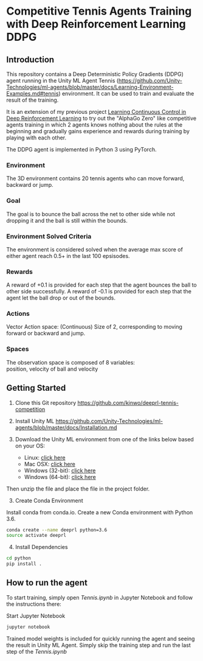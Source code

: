 # Competitive Tennis Agents Training with Deep Reinforcement Learning DDPG

## Introduction
This repository contains a Deep Deterministic Policy Gradients (DDPG) agent running in the Unity ML Agent Tennis (https://github.com/Unity-Technologies/ml-agents/blob/master/docs/Learning-Environment-Examples.md#tennis) environment. It can be used to train and evaluate the result of the training.

It is an extension of my previous project [Learning Continuous Control in Deep Reinforcement Learning](https://github.com/kinwo/deeprl-tennis-competition) to try out the "AlphaGo Zero" like competitive agents training in which 2 agents knows nothing about the rules at the beginning and gradually gains experience and rewards during training by playing with each other. 

The DDPG agent is implemented in Python 3 using PyTorch.


### Environment
The 3D environment contains 20 tennis agents who can move forward, backward or jump.

### Goal
The goal is to bounce the ball across the net to other side while not dropping it and the ball is still within the bounds.

### Environment Solved Criteria
The environment is considered solved when the average max score of either agent reach 0.5+ in the last 100 epsisodes.
 
### Rewards
A reward of +0.1 is provided for each step that the agent bounces the ball to other side successfully.
A reward of -0.1 is provided for each step that the agent let the ball drop or out of the bounds.

### Actions
Vector Action space: (Continuous) Size of 2, corresponding to moving forward or backward and jump.

### Spaces
The observation space is composed of 8 variables:  
position, velocity of ball and velocity

## Getting Started
1. Clone this Git repository https://github.com/kinwo/deeprl-tennis-competition

2. Install Unity ML
https://github.com/Unity-Technologies/ml-agents/blob/master/docs/Installation.md

3. Download the Unity ML environment from one of the links below based on your OS:
    - Linux: [click here](https://s3-us-west-1.amazonaws.com/udacity-drlnd/P2/Reacher/Reacher_Linux.zip)
    - Mac OSX: [click here](https://s3-us-west-1.amazonaws.com/udacity-drlnd/P2/Reacher/Reacher.app.zip)
    - Windows (32-bit): [click here](https://s3-us-west-1.amazonaws.com/udacity-drlnd/P2/Reacher/Reacher_Windows_x86.zip)
    - Windows (64-bit): [click here](https://s3-us-west-1.amazonaws.com/udacity-drlnd/P2/Reacher/Reacher_Windows_x86_64.zip)

Then unzip the file and place the file in the project folder.

3. Create Conda Environment   

Install conda from conda.io. Create a new Conda environment with Python 3.6.

```bash
conda create --name deeprl python=3.6
source activate deeprl
```

4. Install Dependencies
```bash
cd python
pip install .
```


## How to run the agent
To start training, simply open *Tennis.ipynb* in Jupyter Notebook and follow the instructions there:

Start Jupyter Notebook
```bash
jupyter notebook
```
Trained model weights is included for quickly running the agent and seeing the result in Unity ML Agent.
Simply skip the training step and run the last step of the *Tennis.ipynb*
